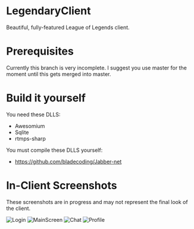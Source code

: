 LegendaryClient
===============

Beautiful, fully-featured League of Legends client.

Prerequisites
=============

Currently this branch is very incomplete. I suggest you use master for the moment until this gets merged into master.

Build it yourself
=================

You need these DLLS:

* Awesomium
* Sqlite
* rtmps-sharp

You must compile these DLLS yourself:

* https://github.com/bladecoding/Jabber-net

In-Client Screenshots
=====================

These screenshots are in progress and may not represent the final look of the client.

![Login](http://puu.sh/6iKrX.png)
![MainScreen](http://puu.sh/6iKyx.jpg)
![Chat](http://puu.sh/6iKBW.jpg)
![Profile](http://puu.sh/6iKD3.jpg)